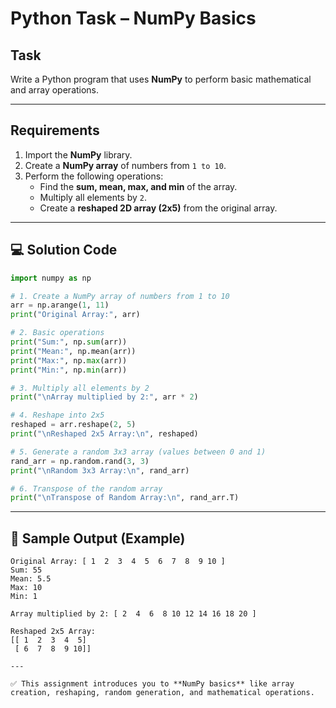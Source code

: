 # Python Task – NumPy Basics

## Task  
Write a Python program that uses **NumPy** to perform basic mathematical and array operations.

---

##  Requirements  
1. Import the **NumPy** library.  
2. Create a **NumPy array** of numbers from `1 to 10`.  
3. Perform the following operations:  
   - Find the **sum, mean, max, and min** of the array.  
   - Multiply all elements by `2`.  
   - Create a **reshaped 2D array (2x5)** from the original array.  
---

## 💻 Solution Code  

```python
import numpy as np

# 1. Create a NumPy array of numbers from 1 to 10
arr = np.arange(1, 11)
print("Original Array:", arr)

# 2. Basic operations
print("Sum:", np.sum(arr))
print("Mean:", np.mean(arr))
print("Max:", np.max(arr))
print("Min:", np.min(arr))

# 3. Multiply all elements by 2
print("\nArray multiplied by 2:", arr * 2)

# 4. Reshape into 2x5
reshaped = arr.reshape(2, 5)
print("\nReshaped 2x5 Array:\n", reshaped)

# 5. Generate a random 3x3 array (values between 0 and 1)
rand_arr = np.random.rand(3, 3)
print("\nRandom 3x3 Array:\n", rand_arr)

# 6. Transpose of the random array
print("\nTranspose of Random Array:\n", rand_arr.T)
````

---

## 🎯 Sample Output (Example)

```
Original Array: [ 1  2  3  4  5  6  7  8  9 10 ]
Sum: 55
Mean: 5.5
Max: 10
Min: 1

Array multiplied by 2: [ 2  4  6  8 10 12 14 16 18 20 ]

Reshaped 2x5 Array:
[[ 1  2  3  4  5]
 [ 6  7  8  9 10]]

---

✅ This assignment introduces you to **NumPy basics** like array creation, reshaping, random generation, and mathematical operations.

